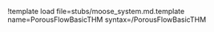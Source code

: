 !template load file=stubs/moose_system.md.template name=PorousFlowBasicTHM syntax=/PorousFlowBasicTHM